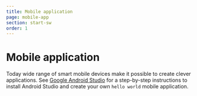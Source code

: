 ```yaml
---
title: Mobile application
page: mobile-app
section: start-sw
order: 1
---
```


# Mobile application

Today wide range of smart mobile devices make it possible to create clever applications. See [Google Android Studio](http://developer.android.com/sdk/index.html) for a step-by-step instructions to install Android Studio and create your own ```hello world``` mobile application.

